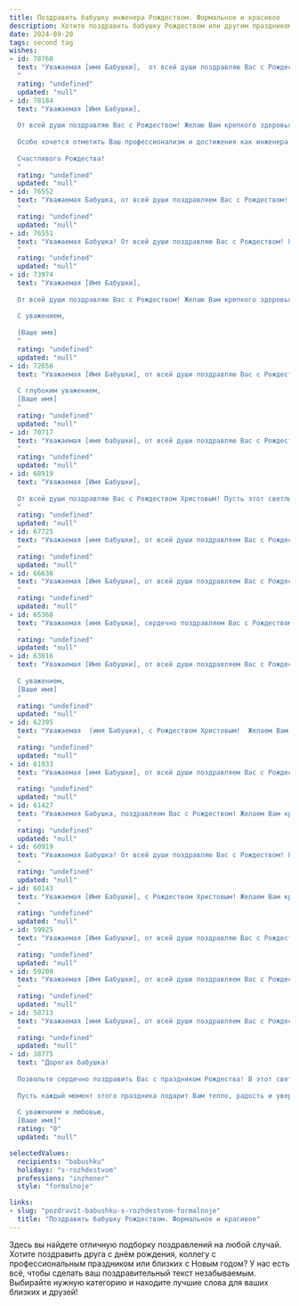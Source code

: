 ```yaml
---
title: Поздравить бабушку инженера Рождеством. Формальное и красивое
description: Хотите поздравить бабушку Рождеством или другим праздником? Наш ИИ создаст незабываемое поздравление, а вы обязательно выделитесь среди других.  
date: 2024-09-20
tags: second tag
wishes:
- id: 78760
  text: "Уважаемая [имя Бабушки],  от всей души поздравляю Вас с Рождеством! Желаю Вам крепкого здоровья, благополучия и душевного спокойствия. Пусть в вашем доме всегда царит уют и тепло, а Рождественская звезда принесет мир и радость.  С праздником!
  "
  rating: "undefined"
  updated: "null"
- id: 78184
  text: "Уважаемая [Имя Бабушки],
  
  От всей души поздравляю Вас с Рождеством! Желаю Вам крепкого здоровья, душевного тепла и праздничного настроения. Пусть этот светлый праздник принесет в Ваш дом мир, радость и благополучие.
  
  Особо хочется отметить Ваш профессионализм и достижения как инженера. Пусть этот год будет наполнен новыми открытиями, интересными проектами и профессиональными успехами.
  
  Счастливого Рождества!
  "
  rating: "undefined"
  updated: "null"
- id: 76552
  text: "Уважаемая Бабушка, от всей души поздравляем Вас с Рождеством! Желаем Вам крепкого здоровья, благополучия,  мира и радости в Вашем доме! Пусть этот светлый праздник принесет Вам покой и душевное тепло.  Пусть все задуманное Вами осуществится, а талант Инженера приносит Вам удовлетворение и успех!
  "
  rating: "undefined"
  updated: "null"
- id: 76551
  text: "Уважаемая Бабушка! От всей души поздравляю Вас с Рождеством! Желаю Вам крепкого здоровья, душевного тепла, семейного благополучия и, конечно же, вдохновения в Вашей инженерной деятельности. Пусть наступающий год будет светлым и полным радостных событий!
  "
  rating: "undefined"
  updated: "null"
- id: 73974
  text: "Уважаемая [Имя Бабушки],
  
  От всей души поздравляю Вас с Рождеством! Желаю Вам крепкого здоровья, душевного тепла, семейного благополучия и радости в наступающем году. Пусть волшебство Рождества принесет Вам мир, любовь и вдохновение.
  
  С уважением,
  
  [Ваше имя]
  "
  rating: "undefined"
  updated: "null"
- id: 72656
  text: "Уважаемая [Имя Бабушки], от всей души поздравляю Вас с Рождеством Христовым! Желаю Вам крепкого здоровья, душевного тепла и благополучия. Пусть Рождественские чудеса наполнят Ваш дом радостью, а каждый день будет полон любви и света.
  
  С глубоким уважением,
  [Ваше имя]
  "
  rating: "undefined"
  updated: "null"
- id: 70717
  text: "Уважаемая [имя бабушки], от всей души поздравляю Вас с Рождеством! Желаю Вам крепкого здоровья, душевного тепла и радости в кругу близких. Пусть Рождественские праздники наполнят Ваш дом светлой атмосферой и подарят незабываемые моменты.
  "
  rating: "undefined"
  updated: "null"
- id: 68919
  text: "Уважаемая [Имя Бабушки],
  
  От всей души поздравляю Вас с Рождеством Христовым! Пусть этот светлый праздник принесет в Ваш дом мир, любовь и благополучие. Желаю Вам крепкого здоровья, душевного спокойствия и радости от общения с близкими. Пусть ваша инженерная мудрость и талант всегда приносят Вам удовлетворение и вдохновение!
  "
  rating: "undefined"
  updated: "null"
- id: 67725
  text: "Уважаемая [имя бабушки], от всей души поздравляем Вас с Рождеством Христовым! Желаем Вам крепкого здоровья, душевного спокойствия и радости в этом светлом празднике. Пусть в Вашем доме всегда царит тепло и уют, а в сердце — мир и гармония. С Рождеством!
  "
  rating: "undefined"
  updated: "null"
- id: 66636
  text: "Уважаемая [Имя Бабушки], от всей души поздравляем Вас с Рождеством Христовым! Желаем Вам крепкого здоровья, мира, благополучия и долгих лет жизни. Пусть этот светлый праздник принесет в Ваш дом радость, тепло и уют.
  "
  rating: "undefined"
  updated: "null"
- id: 65368
  text: "Уважаемая [имя Бабушки], сердечно поздравляем Вас с Рождеством Христовым! Желаем Вам крепкого здоровья, благополучия, душевного тепла и радости в этом светлом празднике. Пусть  Вас всегда окружают любовь и забота близких, а профессиональные достижения, как верный спутник, ведут к новым открытиям и успехам. С Рождеством!
  "
  rating: "undefined"
  updated: "null"
- id: 63616
  text: "Уважаемая [Имя Бабушки], от всей души поздравляем Вас с Рождеством! Желаем Вам крепкого здоровья, душевного тепла и праздничного настроения. Пусть этот светлый праздник принесет Вам мир, радость и благополучие.
  
  С уважением,
  [Ваше имя]
  "
  rating: "undefined"
  updated: "null"
- id: 62395
  text: "Уважаемая  (имя Бабушки), с Рождеством Христовым!  Желаем Вам в этот светлый праздник крепкого здоровья, благополучия и  радости, а также успехов в Вашей профессиональной деятельности,  вдохновения и новых идей в сфере инженерного дела!
  "
  rating: "undefined"
  updated: "null"
- id: 61933
  text: "Уважаемая [имя Бабушки], от всей души поздравляем Вас с Рождеством Христовым! Желаем Вам крепкого здоровья, душевного тепла и безмятежной радости в этот светлый праздник. Пусть Рождественская звезда освещает Ваш путь и приносит в Ваш дом благополучие и мир.
  "
  rating: "undefined"
  updated: "null"
- id: 61427
  text: "Уважаемая Бабушка, поздравляем Вас с Рождеством! Желаем Вам крепкого здоровья, семейного благополучия и мирного неба над головой. Пусть в Вашем доме всегда царят тепло и уют, а Ваша инженерная мудрость и опыт приносят пользу и радость окружающим.
  "
  rating: "undefined"
  updated: "null"
- id: 60919
  text: "Уважаемая Бабушка! От всей души поздравляю Вас с Рождеством! Желаю Вам крепкого здоровья, душевного тепла и мирного неба над головой. Пусть в Вашем доме всегда царит уют, а Рождественское чудо принесет Вам радость и благополучие!
  "
  rating: "undefined"
  updated: "null"
- id: 60143
  text: "Уважаемая [Имя Бабушки], с Рождеством Христовым! Желаем Вам крепкого здоровья, душевного тепла и  радости в новом году. Пусть  Вас  окружают  любовь  и  забота. Пусть  Ваши  инженерные  таланты  и  опыт  по-прежнему  приносят  Вам  удовлетворение  и  успех.
  "
  rating: "undefined"
  updated: "null"
- id: 59925
  text: "Уважаемая [Имя Бабушки], от всей души поздравляю Вас с Рождеством Христовым! Желаю Вам крепкого здоровья, душевного тепла и мирного неба над головой. Пусть этот светлый праздник принесет Вам радость, благополучие и исполнение всех Ваших желаний.  Пусть Рождественская звезда освещает Ваш путь, а ангел-хранитель оберегает от всех невзгод!
  "
  rating: "undefined"
  updated: "null"
- id: 59208
  text: "Уважаемая [Имя Бабушки], от всей души поздравляем Вас с Рождеством! Желаем Вам крепкого здоровья, душевного тепла и благополучия в Новом году. Пусть рождественские чудеса согреют Вас своим светом, а предстоящие дни будут полны радости и приятных моментов.
  "
  rating: "undefined"
  updated: "null"
- id: 58713
  text: "Уважаемая [имя Бабушки], от всей души поздравляем Вас с Рождеством Христовым! Желаем Вам крепкого здоровья, душевного тепла, семейного благополучия и, конечно, всего самого доброго в Новом году! Пусть Рождество принесет в Ваш дом мир, радость и свет!
  "
  rating: "undefined"
  updated: "null"
- id: 38775
  text: "Дорогая бабушка!
  
  Позвольте сердечно поздравить Вас с праздником Рождества! В этот светлый и волшебный день хочу пожелать Вам здоровья, счастья и вдохновения. Ваши мудрость и поддержка всегда были для нашей семьи опорой, а Ваши инженерные достижения служат примером настойчивости и целеустремленности.
  
  Пусть каждый момент этого праздника подарит Вам тепло, радость и уверенность в завтрашнем дне. Желаю, чтобы в Вашем доме царили любовь и гармония, а мечты сбывались с легкостью, словно рождественская звезда на небе.
  
  С уважением и любовью,
  [Ваше имя]"
  rating: "0"
  updated: "null"

selectedValues:
  recipients: "babushku"
  holidays: "s-rozhdestvom"
  professions: "inzhener"
  style: "formalnoje"

links:
- slug: "pozdravit-babushku-s-rozhdestvom-formalnoje"
  title: "Поздравить бабушку Рождеством. Формальное и красивое"
---
```


Здесь вы найдете отличную подборку поздравлений на любой случай. 
Хотите поздравить друга с днём рождения, коллегу с профессиональным праздником или близких с Новым годом? У нас есть всё, чтобы сделать ваш поздравительный текст незабываемым. Выбирайте нужную категорию и находите лучшие слова для ваших близких и друзей!
